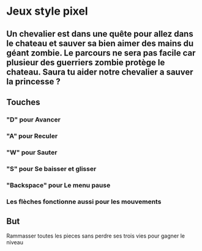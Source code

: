 # Jeux style pixel

## Un chevalier est dans une quête pour allez dans le chateau et sauver sa bien aimer des mains du géant zombie. Le parcours ne sera pas facile car plusieur des guerriers zombie protège le chateau. Saura tu aider notre chevalier a sauver la princesse ?


## Touches
### "D" pour Avancer
### "A" pour Reculer
### "W" pour Sauter
### "S" pour Se baisser et glisser
### "Backspace" pour Le menu pause
### Les flèches fonctionne aussi pour les mouvements

## But
Rammasser toutes les pieces sans perdre ses trois vies pour gagner le niveau

